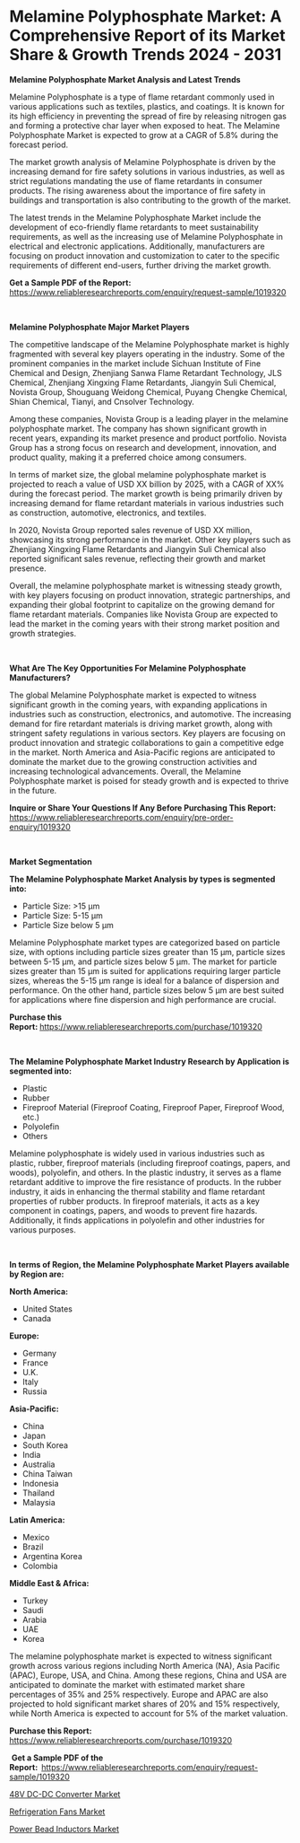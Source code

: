 <p><h1>Melamine Polyphosphate Market: A Comprehensive Report of its Market Share & Growth Trends 2024 - 2031</h1></p><p><strong>Melamine Polyphosphate Market Analysis and Latest Trends</strong></p>
<p><p>Melamine Polyphosphate is a type of flame retardant commonly used in various applications such as textiles, plastics, and coatings. It is known for its high efficiency in preventing the spread of fire by releasing nitrogen gas and forming a protective char layer when exposed to heat. The Melamine Polyphosphate Market is expected to grow at a CAGR of 5.8% during the forecast period.</p><p>The market growth analysis of Melamine Polyphosphate is driven by the increasing demand for fire safety solutions in various industries, as well as strict regulations mandating the use of flame retardants in consumer products. The rising awareness about the importance of fire safety in buildings and transportation is also contributing to the growth of the market.</p><p>The latest trends in the Melamine Polyphosphate Market include the development of eco-friendly flame retardants to meet sustainability requirements, as well as the increasing use of Melamine Polyphosphate in electrical and electronic applications. Additionally, manufacturers are focusing on product innovation and customization to cater to the specific requirements of different end-users, further driving the market growth.</p></p>
<p><strong>Get a Sample PDF of the Report:&nbsp;</strong> <a href="https://www.reliableresearchreports.com/enquiry/request-sample/1019320">https://www.reliableresearchreports.com/enquiry/request-sample/1019320</a></p>
<p>&nbsp;</p>
<p><strong>Melamine Polyphosphate Major Market Players</strong></p>
<p><p>The competitive landscape of the Melamine Polyphosphate market is highly fragmented with several key players operating in the industry. Some of the prominent companies in the market include Sichuan Institute of Fine Chemical  and Design, Zhenjiang Sanwa Flame Retardant Technology, JLS Chemical, Zhenjiang Xingxing Flame Retardants, Jiangyin Suli Chemical, Novista Group, Shouguang Weidong Chemical, Puyang Chengke Chemical, Shian Chemical, Tianyi, and Cnsolver Technology.</p><p>Among these companies, Novista Group is a leading player in the melamine polyphosphate market. The company has shown significant growth in recent years, expanding its market presence and product portfolio. Novista Group has a strong focus on research and development, innovation, and product quality, making it a preferred choice among consumers.</p><p>In terms of market size, the global melamine polyphosphate market is projected to reach a value of USD XX billion by 2025, with a CAGR of XX% during the forecast period. The market growth is being primarily driven by increasing demand for flame retardant materials in various industries such as construction, automotive, electronics, and textiles.</p><p>In 2020, Novista Group reported sales revenue of USD XX million, showcasing its strong performance in the market. Other key players such as Zhenjiang Xingxing Flame Retardants and Jiangyin Suli Chemical also reported significant sales revenue, reflecting their growth and market presence.</p><p>Overall, the melamine polyphosphate market is witnessing steady growth, with key players focusing on product innovation, strategic partnerships, and expanding their global footprint to capitalize on the growing demand for flame retardant materials. Companies like Novista Group are expected to lead the market in the coming years with their strong market position and growth strategies.</p></p>
<p>&nbsp;</p>
<p><strong>What Are The Key Opportunities For Melamine Polyphosphate Manufacturers?</strong></p>
<p><p>The global Melamine Polyphosphate market is expected to witness significant growth in the coming years, with expanding applications in industries such as construction, electronics, and automotive. The increasing demand for fire retardant materials is driving market growth, along with stringent safety regulations in various sectors. Key players are focusing on product innovation and strategic collaborations to gain a competitive edge in the market. North America and Asia-Pacific regions are anticipated to dominate the market due to the growing construction activities and increasing technological advancements. Overall, the Melamine Polyphosphate market is poised for steady growth and is expected to thrive in the future.</p></p>
<p><strong>Inquire or Share Your Questions If Any Before Purchasing This Report:</strong> <a href="https://www.reliableresearchreports.com/enquiry/pre-order-enquiry/1019320">https://www.reliableresearchreports.com/enquiry/pre-order-enquiry/1019320</a></p>
<p>&nbsp;</p>
<p><strong>Market Segmentation</strong></p>
<p><strong>The Melamine Polyphosphate Market Analysis by types is segmented into:</strong></p>
<p><ul><li>Particle Size: >15 µm</li><li>Particle Size: 5-15 µm</li><li>Particle Size below 5 µm</li></ul></p>
<p><p>Melamine Polyphosphate market types are categorized based on particle size, with options including particle sizes greater than 15 µm, particle sizes between 5-15 µm, and particle sizes below 5 µm. The market for particle sizes greater than 15 µm is suited for applications requiring larger particle sizes, whereas the 5-15 µm range is ideal for a balance of dispersion and performance. On the other hand, particle sizes below 5 µm are best suited for applications where fine dispersion and high performance are crucial.</p></p>
<p><strong>Purchase this Report:&nbsp;</strong><a href="https://www.reliableresearchreports.com/purchase/1019320">https://www.reliableresearchreports.com/purchase/1019320</a></p>
<p>&nbsp;</p>
<p><strong>The Melamine Polyphosphate Market Industry Research by Application is segmented into:</strong></p>
<p><ul><li>Plastic</li><li>Rubber</li><li>Fireproof Material (Fireproof Coating, Fireproof Paper, Fireproof Wood, etc.)</li><li>Polyolefin</li><li>Others</li></ul></p>
<p><p>Melamine polyphosphate is widely used in various industries such as plastic, rubber, fireproof materials (including fireproof coatings, papers, and woods), polyolefin, and others. In the plastic industry, it serves as a flame retardant additive to improve the fire resistance of products. In the rubber industry, it aids in enhancing the thermal stability and flame retardant properties of rubber products. In fireproof materials, it acts as a key component in coatings, papers, and woods to prevent fire hazards. Additionally, it finds applications in polyolefin and other industries for various purposes.</p></p>
<p>&nbsp;</p>
<p><strong>In terms of Region, the Melamine Polyphosphate Market Players available by Region are:</strong></p>
<p>
    <p> <strong> North America: </strong>
        <ul>
            <li>United States</li>
            <li>Canada</li>
        </ul>
        </p> 
    <p> <strong> Europe: </strong>
        <ul>
            <li>Germany</li>
            <li>France</li>
            <li>U.K.</li>
            <li>Italy</li>
            <li>Russia</li>
        </ul>
        </p> 
    <p> <strong> Asia-Pacific: </strong>
        <ul>
            <li>China</li>
            <li>Japan</li>
            <li>South Korea</li>
            <li>India</li>
            <li>Australia</li>
            <li>China Taiwan</li>
            <li>Indonesia</li>
            <li>Thailand</li>
            <li>Malaysia</li>
        </ul>
        </p> 
    <p> <strong> Latin America: </strong>
        <ul>
            <li>Mexico</li>
            <li>Brazil</li>
            <li>Argentina Korea</li>
            <li>Colombia</li>
        </ul>
        </p> 
    <p> <strong> Middle East & Africa: </strong>
        <ul>
            <li>Turkey</li>
            <li>Saudi</li>
            <li>Arabia</li>
            <li>UAE</li>
            <li>Korea</li>
        </ul>
    </p>
    </p>
<p><p>The melamine polyphosphate market is expected to witness significant growth across various regions including North America (NA), Asia Pacific (APAC), Europe, USA, and China. Among these regions, China and USA are anticipated to dominate the market with estimated market share percentages of 35% and 25% respectively. Europe and APAC are also projected to hold significant market shares of 20% and 15% respectively, while North America is expected to account for 5% of the market valuation.</p></p>
<p><strong>Purchase this Report: </strong><a href="https://www.reliableresearchreports.com/purchase/1019320">https://www.reliableresearchreports.com/purchase/1019320</a></p>
<p>&nbsp;<strong>Get a Sample PDF of the Report:&nbsp;&nbsp;</strong><a href="https://www.reliableresearchreports.com/enquiry/request-sample/1019320">https://www.reliableresearchreports.com/enquiry/request-sample/1019320</a></p>
<p><strong></strong></p>
<p><p><a href="https://view.publitas.com/reportprime-1/48v-dc-dc-converter-market-research-report-the-key-to-successful-business-strategy-forecasted-for-period-from-2023-2030/">48V DC-DC Converter Market</a></p><p><a href="https://view.publitas.com/reportprime-1/refrigeration-fans-market-size-focuses-on-market-dynamics-in-depth-analysis-and-future-projections-of-its-market-forecasted-for-period-from-2023-to-2030/">Refrigeration Fans Market</a></p><p><a href="https://view.publitas.com/reportprime-1/power-bead-inductors-market-research-report-the-key-to-successful-business-strategy-forecasted-for-period-from-2023-2030/">Power Bead Inductors Market</a></p></p>